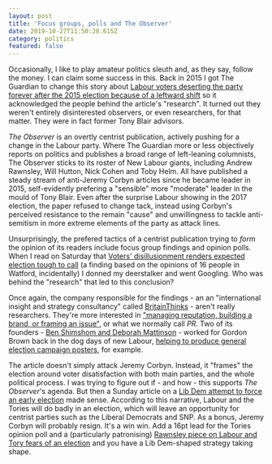 ```yaml
---
layout: post
title: 'Focus groups, polls and The Observer'
date: 2019-10-27T11:50:28.615Z
category: politics
featured: false
---
```

Occasionally, I like to play amateur politics sleuth and, as they say, follow the money. I can claim some success in this. Back in 2015 I got The Guardian to change this story about [Labour voters deserting the party forever after the 2015 election because of a leftward shift](https://www.theguardian.com/politics/2015/jul/18/labour-party-voters-desertion-election) so it acknowledged the people behind the article's "research". It turned out they weren't entirely disinterested observers, or even researchers, for that matter. They were in fact former Tony Blair advisors.

<cite>The Observer</cite> is an overtly centrist publication, actively pushing for a change in the Labour party. Where The Guardian more or less objectively reports on politics and publishes a broad range of left-leaning columnists, The Observer sticks to its roster of New Labour giants, including Andrew Rawnsley, Will Hutton, Nick Cohen and Toby Helm. All have published a steady stream of anti-Jeremy Corbyn articles since he became leader in 2015, self-evidently prefering a "sensible" more "moderate" leader in the mould of Tony Blair. Even after the surprise Labour showing in the 2017 election, the paper refused to change tack, instead using Corbyn's perceived resistance to the remain "cause" and unwillingness to tackle anti-semitism in more extreme elements of the party as attack lines.

Unsurprisingly, the prefered tactics of a centrist publication trying to _form_ the opinion of its readers include focus group findings and opinion polls. When I read on Saturday that [Voters' disillusionment renders expected election tough to call](https://www.theguardian.com/uk-news/2019/oct/26/voters-disillusionment-renders-expected-election-tough-to-call) (a finding based on the opinions of 16 people in Watford, incidentally) I donned my deerstalker and went Googling. Who was behind the "research" that led to this conclusion?

Once again, the company responsible for the findings - an an "international insight and strategy consultancy" called [BritainThinks](https://britainthinks.com/) - aren't really researchers. They're more interested in ["managing reputation, building a brand, or framing an issue"](https://britainthinks.com/what-we-do/strategy), or what we normally call _PR_. Two of its founders - [Ben Shimshom and Deborah Mattinson](https://britainthinks.com/team/) - worked for Gordon Brown back in the dog days of new Labour, [helping to produce general election campaign posters](https://www.prospectmagazine.co.uk/magazine/poster-truth-politics-the-gordon-brown-posters-for-the-election-that-never-was), for example.

The article doesn't simply attack Jeremy Corbyn. Instead, it "frames" the election around voter disatisfaction with both main parties, and the whole political process. I was trying to figure out if - and how - this supports <cite>The Observer</cite>'s agenda. But then a Sunday article on a [Lib Dem attempt to force an early election](https://www.theguardian.com/politics/2019/oct/26/boris-johnson-no-brexit-until-january-block-christmas-general-election) made sense. According to this narrative, Labour and the Tories will do badly in an election, which will leave an opportunity for centrist parties such as the Liberal Democrats and SNP. As a bonus, Jeremy Corbyn will probably resign. It's a win win. Add a 16pt lead for the Tories opinion poll and a (particularly patronising) [Rawnsley piece on Labour and Tory fears of an election](https://www.theguardian.com/commentisfree/2019/oct/27/turkeys-wont-vote-for-christmas-when-the-polls-are-telling-them-theyll-be-stuffed) and you have a Lib Dem-shaped strategy taking shape.











